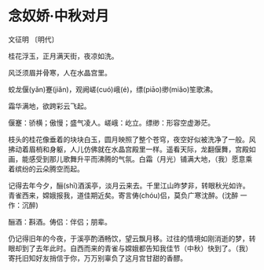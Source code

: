 <link href="../../css/style.css" rel="stylesheet" type="text/css" />

# 念奴娇·中秋对月

<span class="r">文征明 〔明代〕

<div class="p">

桂花浮玉，正月满天街，夜凉如洗。

风泛须眉并骨寒，人在水晶宫里。

蛟龙偃(yǎn)蹇(jiǎn)，观阙嵯(cuó)峨(é)，缥(piāo)缈(miǎo)笙歌沸。

霜华满地，欲跨彩云飞起。

<span class="comment">偃蹇：骄横；傲慢；盛气凌人。嵯峨：屹立。缥缈：形容空虚渺茫。

<div class="translation">

枝头的桂花像垂着的块块白玉，圆月映照了整个苍穹，夜空好似被洗净了一般。风拂动着眉梢和身躯，人儿仿佛就在水晶宫殿里一样。遥看天际，龙翻偃舞，宫殿如画，能感受到那儿歌舞升平而沸腾的气氛。白霜（月光）铺满大地，（我）愿意乘着缤纷的云朵腾空而起。

</div>

记得去年今夕，酾(shī)酒溪亭，淡月云来去。千里江山昨梦非，转眼秋光如许。青雀西来，嫦娥报我，道佳期近矣。寄言俦(chóu)侣，莫负广寒沈醉。(沈醉 一作：沉醉)

<span class="comment">酾酒：斟酒。俦侣：伴侣；朋辈。

<div class="translation">

仍记得旧年的今夜，于溪亭酌酒畅饮，望云飘月移。过往的情境如刚消逝的梦，转眼却到了去年此时。自西而来的青雀与嫦娥都告知我佳节（中秋）快到了。（我）寄托旧知好友捎信于你，万万别辜负了这月宫甘甜的香醪。

<!--
念奴娇：词牌名，又名“百字令”、“酹江月”、“大江东去”、“湘月”等，双调，正体为一百字，上下片各十句、四仄韵。
风泛：风吹。
水晶官：龙王住处，这里指神仙居所。
偃蹇（yǎnjiǎn）：高耸的样子。
嵯（cuó）峨：这里指楼阁高峻的样子。
笙（shēng）歌：合笙之歌或吹笙唱歌。
霜华：皎洁的月光。
酾（shī）酒：斟酒。
青雀：指青鸟，神话传说中西王母所使之神鸟。
俦（chóu）侣：伴侣，朋辈。
-->
